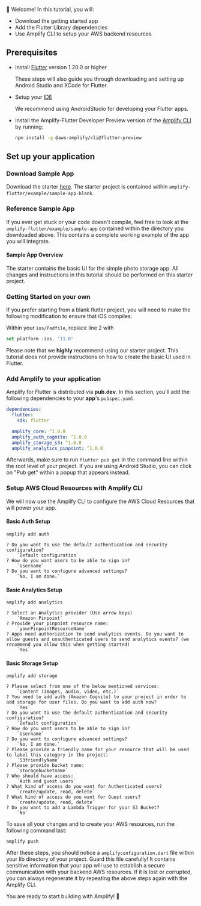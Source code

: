 
👋 Welcome! In this tutorial, you will:

- Download the getting started app
- Add the Flutter Library dependencies
- Use Amplify CLI to setup your AWS backend resources 

## Prerequisites

- Install [Flutter](https://flutter.dev/docs/get-started/install) version 1.20.0 or higher
    
    These steps will also guide you through downloading and setting up Android Studio and XCode for Flutter.   

- Setup your [IDE](https://flutter.dev/docs/get-started/editor?tab=androidstudio)

    We recommend using AndroidStudio for developing your Flutter apps. 

- Install the Amplify-Flutter Developer Preview version of the [Amplify CLI](~/cli/cli.md) by running:

    ```bash
    npm install -g @aws-amplify/cli@flutter-preview
    ```


## Set up your application

### Download Sample App 

Download the starter [here](https://github.com/aws-amplify/amplify-flutter).  The starter project is contained within `amplify-flutter/example/sample-app-blank`.

### Reference Sample App 

If you ever get stuck or your code doesn't compile, feel free to look at the `amplify-flutter/example/sample-app` contained within the directory you downloaded above.  This contains a complete working example of the app you will integrate.  

#### Sample App Overview 

The starter contains the basic UI for the simple photo storage app. All changes and instructions in this tutorial should be performed on this starter project.

### Getting Started on your own 

If you prefer starting from a blank flutter project, you will need to make the following modification to ensure that iOS compiles: 

Within your `ios/Podfile`, replace line 2 with 
```dart
set platform :ios, '11.0' 
```

Please note that we **highly** recommend using our starter project.  This tutorial does not provide instructions on how to create the basic UI used in Flutter. 


### Add Amplify to your application

Amplify for Flutter is distributed via **pub.dev**.
In this section, you'll add the following dependencies to your **app**'s `pubspec.yaml`.


```yaml
dependencies:
  flutter:
    sdk: flutter

  amplify_core: ^1.0.0
  amplify_auth_cognito: ^1.0.0
  amplify_storage_s3: ^1.0.0
  amplify_analytics_pinpoint: ^1.0.0
```

Afterwards, make sure to run `flutter pub get` in the command line within the root level of your project.  If you are using Android Studio, you can click on "Pub get" within a popup that appears instead. 




### Setup AWS Cloud Resources with Amplify CLI 

We will now use the Amplify CLI to configure the AWS Cloud Resources that will power your app. 

#### Basic Auth Setup 
``` 
amplify add auth 
```

``` 
? Do you want to use the default authentication and security configuration?
    `Default configuration`
? How do you want users to be able to sign in?
    `Username`
? Do you want to configure advanced settings?
    `No, I am done.`
```

#### Basic Analytics Setup 
```
amplify add analytics
```

```
? Select an Analytics provider (Use arrow keys)
    `Amazon Pinpoint`
? Provide your pinpoint resource name: 
    `yourPinpointResourceName`
? Apps need authorization to send analytics events. Do you want to allow guests and unauthenticated users to send analytics events? (we recommend you allow this when getting started) 
    `Yes`
```

#### Basic Storage Setup
```
amplify add storage
```

``` 
? Please select from one of the below mentioned services:
    `Content (Images, audio, video, etc.)`
? You need to add auth (Amazon Cognito) to your project in order to add storage for user files. Do you want to add auth now?
    `Yes`
? Do you want to use the default authentication and security configuration?
    `Default configuration`
? How do you want users to be able to sign in?
    `Username`
? Do you want to configure advanced settings?
    `No, I am done.`
? Please provide a friendly name for your resource that will be used to label this category in the project:
    `S3friendlyName`
? Please provide bucket name:
    `storagebucketname`
? Who should have access:
    `Auth and guest users`
? What kind of access do you want for Authenticated users?
    `create/update, read, delete`
? What kind of access do you want for Guest users?
    `create/update, read, delete`
? Do you want to add a Lambda Trigger for your S3 Bucket?
    `No`
```

To save all your changes and to create your AWS resources, run the following command last:

``` 
amplify push 
```

After these steps, you should notice a `amplifyconfiguration.dart` file within your lib directory of your project.  Guard this file carefully!  It contains sensitive information that your app will use to establish a secure communication with your backend AWS resources.  If it is lost or corrupted, you can always regenerate it by repeating the above steps again with the Amplify CLI. 

You are ready to start building with Amplify! 🎉
